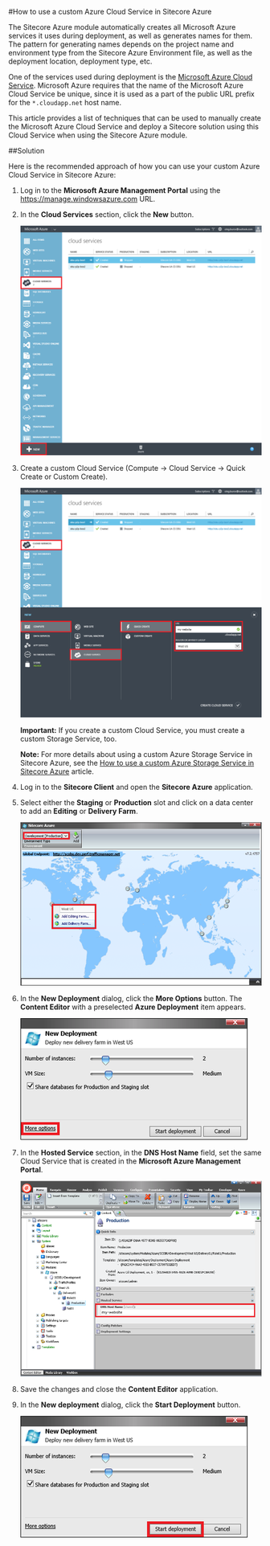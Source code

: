 #How to use a custom Azure Cloud Service in Sitecore Azure

The Sitecore Azure module automatically creates all Microsoft Azure services it uses during deployment, as well as generates names for them. The pattern for generating names depends on the project name and environment type from the Sitecore Azure Environment file, as well as the deployment location, deployment type, etc.

One of the services used during deployment is the [Microsoft Azure Cloud Service](https://msdn.microsoft.com/en-us/library/azure/jj155995.aspx). Microsoft Azure requires that the name of the Microsoft Azure Cloud Service be unique, since it is used as a part of the public URL prefix for the `*.cloudapp.net` host name.

This article provides a list of techniques that can be used to manually create the Microsoft Azure Cloud Service and deploy a Sitecore solution using this Cloud Service when using the Sitecore Azure module.

##Solution

Here is the recommended approach of how you can use your custom Azure Cloud Service in Sitecore Azure:

1. Log in to the **Microsoft Azure Management Portal** using the https://manage.windowsazure.com URL.
 
2. In the **Cloud Services** section, click the **New** button.

   ![](./media/how-to-use-a-custom-azure-cloud-service-in-sitecore-azure/AzureManagementPortal-01.png)

3. Create a custom Cloud Service (Compute -> Cloud Service -> Quick Create or Custom Create).

   ![](./media/how-to-use-a-custom-azure-cloud-service-in-sitecore-azure/AzureManagementPortal-02.png)
   
   **Important:** If you create a custom Cloud Service, you must create a custom Storage Service, too.
   
   **Note:** For more details about using a custom Azure Storage Service in Sitecore Azure, see the [How to use a custom Azure Storage Service in Sitecore Azure](how-to-use-a-custom-azure-storage-service-in-sitecore-azure.md) article.

4. Log in to the **Sitecore Client** and open the **Sitecore Azure** application.

5. Select either the **Staging** or **Production** slot and click on a data center to add an **Editing** or **Delivery Farm**. 

   ![](./media/how-to-use-a-custom-azure-cloud-service-in-sitecore-azure/SitecoreAzure-01.png)
   
6. In the **New Deployment** dialog, click the **More Options** button. The **Content Editor** with a preselected **Azure Deployment** item appears.

   ![](./media/how-to-use-a-custom-azure-cloud-service-in-sitecore-azure/SitecoreAzure-02.png)

7. In the **Hosted Service** section, in the **DNS Host Name** field, set the same Cloud Service that is created in the **Microsoft Azure Management Portal**.

   ![](./media/how-to-use-a-custom-azure-cloud-service-in-sitecore-azure/SitecoreAzure-03.png)
   
8. Save the changes and close the **Content Editor** application.

9. In the **New deployment** dialog, click the **Start Deployment** button.
   
   ![](./media/how-to-use-a-custom-azure-cloud-service-in-sitecore-azure/SitecoreAzure-04.png)